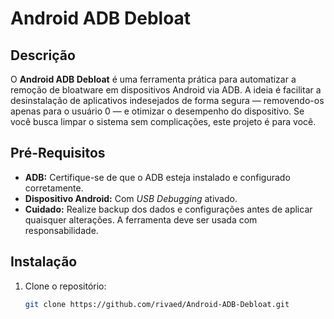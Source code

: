# Android ADB Debloat

## Descrição
O **Android ADB Debloat** é uma ferramenta prática para automatizar a remoção de bloatware em dispositivos Android via ADB. A ideia é facilitar a desinstalação de aplicativos indesejados de forma segura — removendo-os apenas para o usuário 0 — e otimizar o desempenho do dispositivo. Se você busca limpar o sistema sem complicações, este projeto é para você.

## Pré-Requisitos
- **ADB:** Certifique-se de que o ADB esteja instalado e configurado corretamente.
- **Dispositivo Android:** Com *USB Debugging* ativado.
- **Cuidado:** Realize backup dos dados e configurações antes de aplicar quaisquer alterações. A ferramenta deve ser usada com responsabilidade.

## Instalação
1. Clone o repositório:
   ```bash
   git clone https://github.com/rivaed/Android-ADB-Debloat.git
